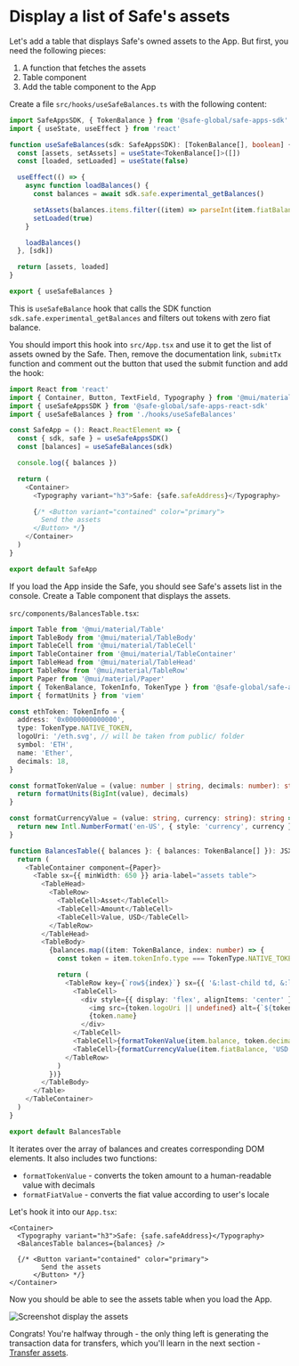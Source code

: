 # Display a list of Safe's assets

Let's add a table that displays Safe's owned assets to the App. But first, you need the following pieces:

1. A function that fetches the assets
2. Table component
3. Add the table component to the App

Create a file `src/hooks/useSafeBalances.ts` with the following content:

```ts
import SafeAppsSDK, { TokenBalance } from '@safe-global/safe-apps-sdk'
import { useState, useEffect } from 'react'

function useSafeBalances(sdk: SafeAppsSDK): [TokenBalance[], boolean] {
  const [assets, setAssets] = useState<TokenBalance[]>([])
  const [loaded, setLoaded] = useState(false)

  useEffect(() => {
    async function loadBalances() {
      const balances = await sdk.safe.experimental_getBalances()

      setAssets(balances.items.filter((item) => parseInt(item.fiatBalance) > 0))
      setLoaded(true)
    }

    loadBalances()
  }, [sdk])

  return [assets, loaded]
}

export { useSafeBalances }
```

This is `useSafeBalance` hook that calls the SDK function `sdk.safe.experimental_getBalances` and filters out tokens with zero fiat balance.

You should import this hook into `src/App.tsx` and use it to get the list of assets owned by the Safe. Then, remove the documentation link, `submitTx` function and comment out the button that used the submit function and add the hook:

```ts
import React from 'react'
import { Container, Button, TextField, Typography } from '@mui/material'
import { useSafeAppsSDK } from '@safe-global/safe-apps-react-sdk'
import { useSafeBalances } from './hooks/useSafeBalances'

const SafeApp = (): React.ReactElement => {
  const { sdk, safe } = useSafeAppsSDK()
  const [balances] = useSafeBalances(sdk)

  console.log({ balances })

  return (
    <Container>
      <Typography variant="h3">Safe: {safe.safeAddress}</Typography>

      {/* <Button variant="contained" color="primary">
        Send the assets
      </Button> */}
    </Container>
  )
}

export default SafeApp
```

If you load the App inside the Safe, you should see Safe's assets list in the console. Create a Table component that displays the assets.

`src/components/BalancesTable.tsx`:

```ts
import Table from '@mui/material/Table'
import TableBody from '@mui/material/TableBody'
import TableCell from '@mui/material/TableCell'
import TableContainer from '@mui/material/TableContainer'
import TableHead from '@mui/material/TableHead'
import TableRow from '@mui/material/TableRow'
import Paper from '@mui/material/Paper'
import { TokenBalance, TokenInfo, TokenType } from '@safe-global/safe-apps-sdk'
import { formatUnits } from 'viem'

const ethToken: TokenInfo = {
  address: '0x0000000000000',
  type: TokenType.NATIVE_TOKEN,
  logoUri: '/eth.svg', // will be taken from public/ folder
  symbol: 'ETH',
  name: 'Ether',
  decimals: 18,
}

const formatTokenValue = (value: number | string, decimals: number): string => {
  return formatUnits(BigInt(value), decimals)
}

const formatCurrencyValue = (value: string, currency: string): string => {
  return new Intl.NumberFormat('en-US', { style: 'currency', currency }).format(parseFloat(value))
}

function BalancesTable({ balances }: { balances: TokenBalance[] }): JSX.Element {
  return (
    <TableContainer component={Paper}>
      <Table sx={{ minWidth: 650 }} aria-label="assets table">
        <TableHead>
          <TableRow>
            <TableCell>Asset</TableCell>
            <TableCell>Amount</TableCell>
            <TableCell>Value, USD</TableCell>
          </TableRow>
        </TableHead>
        <TableBody>
          {balances.map((item: TokenBalance, index: number) => {
            const token = item.tokenInfo.type === TokenType.NATIVE_TOKEN ? ethToken : item.tokenInfo

            return (
              <TableRow key={`row${index}`} sx={{ '&:last-child td, &:last-child th': { border: 0 } }}>
                <TableCell>
                  <div style={{ display: 'flex', alignItems: 'center' }}>
                    <img src={token.logoUri || undefined} alt={`${token.symbol} Logo`} width={25} />
                    {token.name}
                  </div>
                </TableCell>
                <TableCell>{formatTokenValue(item.balance, token.decimals)}</TableCell>
                <TableCell>{formatCurrencyValue(item.fiatBalance, 'USD')}</TableCell>
              </TableRow>
            )
          })}
        </TableBody>
      </Table>
    </TableContainer>
  )
}

export default BalancesTable
```

It iterates over the array of balances and creates corresponding DOM elements. It also includes two functions:

- `formatTokenValue` - converts the token amount to a human-readable value with decimals
- `formatFiatValue` - converts the fiat value according to user's locale

Let's hook it into our `App.tsx`:

```tsx
<Container>
  <Typography variant="h3">Safe: {safe.safeAddress}</Typography>
  <BalancesTable balances={balances} />

  {/* <Button variant="contained" color="primary">
        Send the assets
      </Button> */}
</Container>
```

Now you should be able to see the assets table when you load the App.

![Screenshot display the assets](/guides/drain-safe-app/images/assets-table.png)

Congrats! You're halfway through - the only thing left is generating the transaction data for transfers, which you'll learn in the next section - [Transfer assets](/guides/drain-safe-app/03-transfer-assets.md).
